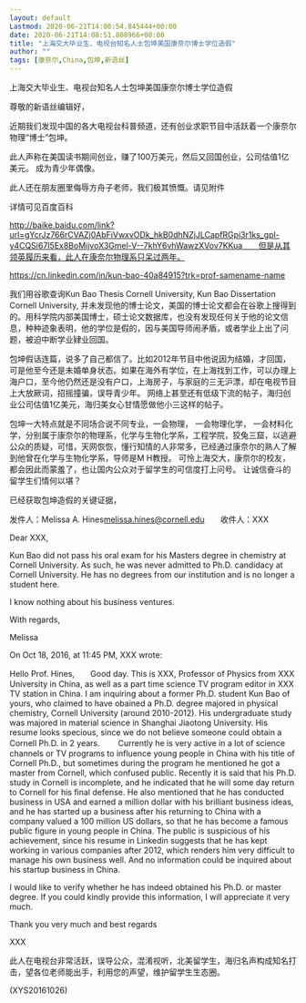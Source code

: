 ```yaml
---
layout: default
Lastmod: 2020-06-21T14:08:54.845444+00:00
date: 2020-06-21T14:08:51.808966+00:00
title: "上海交大毕业生、电视台知名人士包坤美国康奈尔博士学位造假"
author: ""
tags: [康奈尔,China,包坤,新语丝]
---
```


上海交大毕业生、电视台知名人士包坤美国康奈尔博士学位造假

尊敬的新语丝编辑好，

近期我们发现中国的各大电视台科普频道，还有创业求职节目中活跃着一个康奈尔物理“博士”包坤。

此人声称在美国读书期间创业，赚了100万美元，然后又回国创业，公司估值1亿美元。 成为青少年偶像。

此人还在朋友圈里侮辱方舟子老师，我们极其愤慨。请见附件

详情可见百度百科

http://baike.baidu.com/link?url=gYcrJz766rCVAZj0AbFiVwxvODk_hkB0dhNZjJLCapfRGpi3r1ks_gpl-y4CQSi67I5Ex8BoMijvoX3Gmel-V--7khY6vhWawzXVov7KKua　　但是从其领英履历来看，此人在康奈尔物理系只呆过两年。

https://cn.linkedin.com/in/kun-bao-40a84915?trk=prof-samename-name

我们用谷歌查询Kun Bao Thesis Cornell University, Kun Bao Dissertation Cornell University, 并未发现他的博士论文，美国的博士论文都会在谷歌上搜得到的。用科学院内部美国博士，硕士论文数据库，也没有发现任何关于他的论文信息，种种迹象表明，他的学位是假的，因与美国导师闹矛盾，或者学业上出了问题，被迫中断学业肄业回国。

包坤假话连篇，说多了自己都信了。比如2012年节目中他说因为结婚，才回国，可是他至今还是未婚单身状态。如果在海外有学位，在上海找到工作，可以办理上海户口，至今他仍然还是没有户口，上海房子，与家庭的三无沪漂，却在电视节目上大放厥词，招摇撞骗，误导青少年。 网络上甚至还有低级下流的帖子，海归创业公司估值1亿美元，海归美女心甘情愿做他小三这样的帖子。

包坤一大特点就是不同场合说不同专业，一会物理， 一会物理化学， 一会材料化学，分别属于康奈尔的物理系，化学与生物化学系，工程学院，狡兔三窟，以逃避公众的质疑，可惜，天网恢恢，懂行知情的人非常多，已经通过康奈尔的熟人了解到他曾在化学与生物化学系，导师是M H教授。 可怜上海交大，康奈尔的校友，都会因此而蒙羞了，也让国内公众对于留学生的可信度打上问号。 让诚信奋斗的留学生们情何以堪？

已经获取包坤造假的关键证据，

发件人：Melissa A. Hines<melissa.hines@cornell.edu>　　收件人：XXX

Dear XXX,

Kun Bao did not pass his oral exam for his Masters degree in chemistry at Cornell University. As such, he was never admitted to Ph.D. candidacy at Cornell University. He has no degrees from our institution and is no longer a student here.

I know nothing about his business ventures.

With regards,

Melissa

On Oct 18, 2016, at 11:45 PM, XXX wrote:

Hello Prof. Hines,　　Good day. This is XXX, Professor of Physics from XXX University in China, as well as a part time science TV program editor in XXX TV station in China. I am inquiring about a former Ph.D. student Kun Bao of yours, who claimed to have obained a Ph.D. degree majored in physical chemistry, Cornell University (around 2010-2012). His undergraduate study was majored in material science in Shanghai Jiaotong University. His resume looks specious, since we do not believe someone could obtain a Cornell Ph.D. in 2 years. 　　Currently he is very active in a lot of science channels or TV programs to influence young people in China with his title of Cornell Ph.D., but sometimes during the program he mentioned he got a master from Cornell, which confused public. Recently it is said that his Ph.D. study in Cornell is incomplete, and he indicated that he will some day return to Cornell for his final defense. He also mentioned that he has conducted business in USA and earned a million dollar with his brilliant business ideas, and he has started up a business after his returning to China with a company valued a 100 million US dollars, so that he has become a famous public figure in young people in China. The public is suspicious of his achievement, since his resume in Linkedin suggests that he has kept working in various companies after 2012, which renders him very difficult to manage his own business well. And no information could be inquired about his startup business in China.

I would like to verify whether he has indeed obtained his Ph.D. or master degree. If you could kindly provide this information, I will appreciate it very much.

Thank you very much and best regards

XXX

此人在电视台非常活跃，误导公众，混淆视听，北美留学生，海归名声构成知名打击，望各位老师能出手，利用您的声望，维护留学生生态圈。

(XYS20161026)


